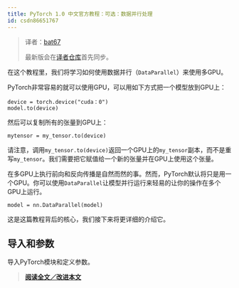 ```yaml
---
title: PyTorch 1.0 中文官方教程：可选：数据并行处理
id: csdn86651767
---
```


> 译者：[bat67](https://github.com/bat67)
> 
> 最新版会在[译者仓库](https://github.com/bat67/Deep-Learning-with-PyTorch-A-60-Minute-Blitz-cn)首先同步。

在这个教程里，我们将学习如何使用数据并行（`DataParallel`）来使用多GPU。

PyTorch非常容易的就可以使用GPU，可以用如下方式把一个模型放到GPU上：

```
device = torch.device("cuda：0")
model.to(device) 
```

然后可以复制所有的张量到GPU上：

```
mytensor = my_tensor.to(device) 
```

请注意，调用`my_tensor.to(device)`返回一个GPU上的`my_tensor`副本，而不是重写`my_tensor`。我们需要把它赋值给一个新的张量并在GPU上使用这个张量。

在多GPU上执行前向和反向传播是自然而然的事。然而，PyTorch默认将只是用一个GPU。你可以使用`DataParallel`让模型并行运行来轻易的让你的操作在多个GPU上运行。

```
model = nn.DataParallel(model) 
```

这是这篇教程背后的核心，我们接下来将更详细的介绍它。

## 导入和参数

导入PyTorch模块和定义参数。

> [**阅读全文／改进本文**](https://github.com/apachecn/pytorch-doc-zh/blob/master/docs/1.0/blitz_data_parallel_tutorial.md)